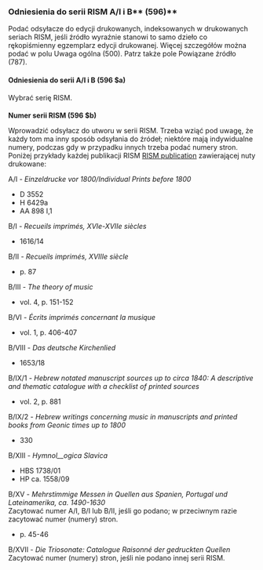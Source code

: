 ### Odniesienia do serii RISM A/I i B** (596)**  

Podać odsyłacze do edycji drukowanych, indeksowanych w drukowanych seriach RISM, jeśli źródło wyraźnie stanowi to samo dzieło co rękopiśmienny egzemplarz edycji drukowanej. Więcej szczegółów można podać w polu Uwaga ogólna (500). Patrz także pole Powiązane źródło (787).

#### **Odniesienia do serii A/I i B (596 $a)**

Wybrać serię RISM.

####   
**Numer serii RISM (596 $b)**  

Wprowadzić odsyłacz do utworu w serii RISM. Trzeba wziąć pod uwagę, że każdy tom ma inny sposób odsyłania do źródeł; niektóre mają indywidualne numery, podczas gdy w przypadku innych trzeba podać numery stron. Poniżej przykłady każdej publikacji RISM  [RISM publication](http://www.rism.info/en/publications.html) zawierającej nuty drukowane:

A/I - _Einzeldrucke vor 1800/Individual Prints before 1800_

- D 3552
- H 6429a
- AA 898 I,1

B/I - _Recueils imprimés, XVIe-XVIIe siècles_

- 1616/14

B/II - _Recueils imprimés, XVIIIe siècle_

- p. 87

B/III - _The theory of music_

- vol. 4, p. 151-152

B/VI - _Écrits imprimés concernant la musique_

- vol. 1, p. 406-407

B/VIII - _Das deutsche Kirchenlied_

- 1653/18

B/IX/1 - _Hebrew notated manuscript sources up to circa 1840: A descriptive and thematic catalogue with a checklist of printed sources_

- vol. 2, p. 881

B/IX/2 - _Hebrew writings concerning music in manuscripts and printed books from Geonic times up to 1800_

- 330

B/XIII - _Hymnol__ogica Slavica_

- HBS 1738/01
- HP ca. 1558/09

B/XV - _Mehrstimmige Messen in Quellen aus Spanien, Portugal und Lateinamerika, ca. 1490-1630_  
Zacytować numer A/I, B/I lub B/II, jeśli go podano; w przeciwnym razie zacytować numer (numery) stron.

- p. 45-46

B/XVII - _Die Triosonate: Catalogue Raisonné der gedruckten Quellen_  
Zacytować numer (numery) stron, jeśli nie podano innej serii RISM.